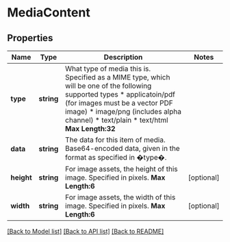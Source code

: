 # MediaContent

## Properties
Name | Type | Description | Notes
------------ | ------------- | ------------- | -------------
**type** | **string** | What type of media this is. Specified as a MIME type, which will be one of the following supported types   * applicatoin/pdf (for images must be a vector PDF image) * image/png (includes alpha channel) * text/plain  * text/html  __Max Length:32__ | 
**data** | **string** | The data for this item of media. Base64-encoded data, given in the format as specified in �type�. | 
**height** | **string** | For image assets, the height of this image. Specified in pixels.     __Max Length:6__ | [optional] 
**width** | **string** | For image assets, the width of this image. Specified in pixels.        __Max Length:6__ | [optional] 

[[Back to Model list]](../README.md#documentation-for-models) [[Back to API list]](../README.md#documentation-for-api-endpoints) [[Back to README]](../README.md)


